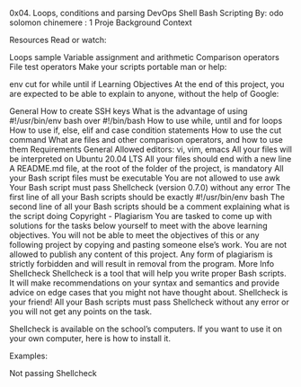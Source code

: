 0x04. Loops, conditions and parsing DevOps Shell Bash Scripting By: odo solomon chinemere : 1 Proje
Background Context

Resources Read or watch:

Loops sample Variable assignment and arithmetic Comparison operators File test operators Make your scripts portable man or help:

env cut for while until if Learning Objectives At the end of this project, you are expected to be able to explain to anyone, without the help of Google:

General How to create SSH keys What is the advantage of using #!/usr/bin/env bash over #!/bin/bash How to use while, until and for loops How to use if, else, elif and case condition statements How to use the cut command What are files and other comparison operators, and how to use them Requirements General Allowed editors: vi, vim, emacs All your files will be interpreted on Ubuntu 20.04 LTS All your files should end with a new line A README.md file, at the root of the folder of the project, is mandatory All your Bash script files must be executable You are not allowed to use awk Your Bash script must pass Shellcheck (version 0.7.0) without any error The first line of all your Bash scripts should be exactly #!/usr/bin/env bash The second line of all your Bash scripts should be a comment explaining what is the script doing Copyright - Plagiarism You are tasked to come up with solutions for the tasks below yourself to meet with the above learning objectives. You will not be able to meet the objectives of this or any following project by copying and pasting someone else’s work. You are not allowed to publish any content of this project. Any form of plagiarism is strictly forbidden and will result in removal from the program. More Info Shellcheck Shellcheck is a tool that will help you write proper Bash scripts. It will make recommendations on your syntax and semantics and provide advice on edge cases that you might not have thought about. Shellcheck is your friend! All your Bash scripts must pass Shellcheck without any error or you will not get any points on the task.

Shellcheck is available on the school’s computers. If you want to use it on your own computer, here is how to install it.

Examples:

Not passing Shellcheck
